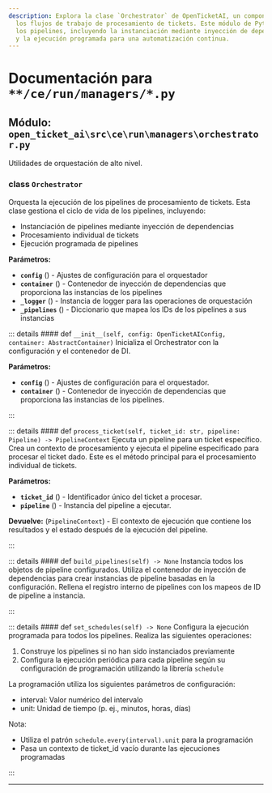 ```yaml
---
description: Explora la clase `Orchestrator` de OpenTicketAI, un componente central para automatizar
  los flujos de trabajo de procesamiento de tickets. Este módulo de Python gestiona el ciclo de vida completo de
  los pipelines, incluyendo la instanciación mediante inyección de dependencias, el procesamiento individual de tickets
  y la ejecución programada para una automatización continua.
---
```

# Documentación para `**/ce/run/managers/*.py`

## Módulo: `open_ticket_ai\src\ce\run\managers\orchestrator.py`

Utilidades de orquestación de alto nivel.

### <span style='text-info'>class</span> `Orchestrator`

Orquesta la ejecución de los pipelines de procesamiento de tickets.
Esta clase gestiona el ciclo de vida de los pipelines, incluyendo:
- Instanciación de pipelines mediante inyección de dependencias
- Procesamiento individual de tickets
- Ejecución programada de pipelines

**Parámetros:**

- **`config`** () - Ajustes de configuración para el orquestador
- **`container`** () - Contenedor de inyección de dependencias que proporciona las instancias de los pipelines
- **`_logger`** () - Instancia de logger para las operaciones de orquestación
- **`_pipelines`** () - Diccionario que mapea los IDs de los pipelines a sus instancias


::: details #### <Badge type="info" text="method"/> <span class='text-warning'>def</span> `__init__(self, config: OpenTicketAIConfig, container: AbstractContainer)`
Inicializa el Orchestrator con la configuración y el contenedor de DI.

**Parámetros:**

- **`config`** () - Ajustes de configuración para el orquestador.
- **`container`** () - Contenedor de inyección de dependencias que proporciona las instancias de los pipelines.

:::


::: details #### <Badge type="info" text="method"/> <span class='text-warning'>def</span> `process_ticket(self, ticket_id: str, pipeline: Pipeline) -> PipelineContext`
Ejecuta un pipeline para un ticket específico.
Crea un contexto de procesamiento y ejecuta el pipeline especificado para procesar
el ticket dado. Este es el método principal para el procesamiento individual de tickets.

**Parámetros:**

- **`ticket_id`** () - Identificador único del ticket a procesar.
- **`pipeline`** () - Instancia del pipeline a ejecutar.

**Devuelve:** (`PipelineContext`) - El contexto de ejecución que contiene los resultados y el estado
después de la ejecución del pipeline.

:::


::: details #### <Badge type="info" text="method"/> <span class='text-warning'>def</span> `build_pipelines(self) -> None`
Instancia todos los objetos de pipeline configurados.
Utiliza el contenedor de inyección de dependencias para crear instancias de pipeline
basadas en la configuración. Rellena el registro interno de pipelines
con los mapeos de ID de pipeline a instancia.

:::


::: details #### <Badge type="info" text="method"/> <span class='text-warning'>def</span> `set_schedules(self) -> None`
Configura la ejecución programada para todos los pipelines.
Realiza las siguientes operaciones:
1. Construye los pipelines si no han sido instanciados previamente
2. Configura la ejecución periódica para cada pipeline según su
   configuración de programación utilizando la librería `schedule`

La programación utiliza los siguientes parámetros de configuración:
- interval: Valor numérico del intervalo
- unit: Unidad de tiempo (p. ej., minutos, horas, días)

Nota:
- Utiliza el patrón `schedule.every(interval).unit` para la programación
- Pasa un contexto de ticket_id vacío durante las ejecuciones programadas

:::


---